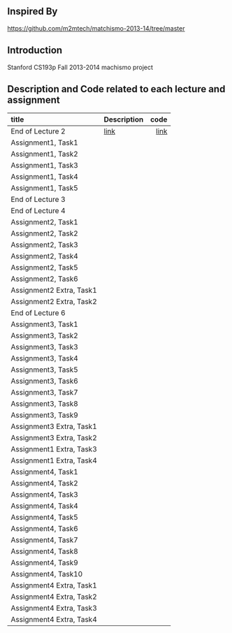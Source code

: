 ## Inspired By
https://github.com/m2mtech/matchismo-2013-14/tree/master

## Introduction
Stanford CS193p Fall 2013-2014 machismo project

## Description and Code related to each lecture and assignment

| title      | Description| code        | 
|:-----------|:-----------|------------:|
| End of Lecture 2| [link](https://github.com/HaeSeongPark/matchismo-2013-14/blob/master/Description/End%20of%20Lecture%202.md)|        [link](https://github.com/HaeSeongPark/matchismo-2013-14/tree/end_of_lecture2) |
|Assignment1, Task1| []()   |   []()|
|Assignment1, Task2| []()   |   []()|
|Assignment1, Task3| []()   |   []()|
|Assignment1, Task4| []()   |   []()|
|Assignment1, Task5| []()   |   []()|
|End of Lecture 3| []()   |   []()|
|End of Lecture 4| []()   |   []()|
|Assignment2, Task1| []()   |   []()|
|Assignment2, Task2| []()   |   []()|
|Assignment2, Task3| []()   |   []()|
|Assignment2, Task4| []()   |   []()|
|Assignment2, Task5| []()   |   []()|
|Assignment2, Task6| []()   |   []()|
|Assignment2 Extra, Task1| []()   |   []()|
|Assignment2 Extra, Task2| []()   |   []()|
|End of Lecture 6| []()   |   []()|
|Assignment3, Task1| []()   |   []()|
|Assignment3, Task2| []()   |   []()|
|Assignment3, Task3| []()   |   []()|
|Assignment3, Task4| []()   |   []()|
|Assignment3, Task5| []()   |   []()|
|Assignment3, Task6| []()   |   []()|
|Assignment3, Task7| []()   |   []()|
|Assignment3, Task8| []()   |   []()|
|Assignment3, Task9| []()   |   []()|
|Assignment3 Extra, Task1| []()   |   []()|
|Assignment3 Extra, Task2| []()   |   []()|
|Assignment1 Extra, Task3| []()   |   []()|
|Assignment1 Extra, Task4| []()   |   []()|
|Assignment4, Task1| []()   |   []()|
|Assignment4, Task2| []()   |   []()|
|Assignment4, Task3| []()   |   []()|
|Assignment4, Task4| []()   |   []()|
|Assignment4, Task5| []()   |   []()|
|Assignment4, Task6| []()   |   []()|
|Assignment4, Task7| []()   |   []()|
|Assignment4, Task8| []()   |   []()|
|Assignment4, Task9| []()   |   []()|
|Assignment4, Task10| []()   |   []()|
|Assignment4 Extra, Task1| []()   |   []()|
|Assignment4 Extra, Task2| []()   |   []()|
|Assignment4 Extra, Task3| []()   |   []()|
|Assignment4 Extra, Task4| []()   |   []()|



